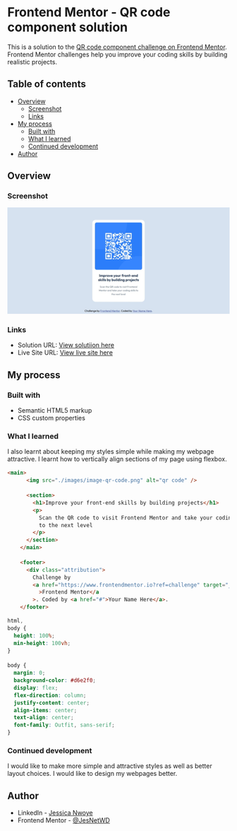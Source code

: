 # Frontend Mentor - QR code component solution

This is a solution to the [QR code component challenge on Frontend Mentor](https://www.frontendmentor.io/challenges/qr-code-component-iux_sIO_H). Frontend Mentor challenges help you improve your coding skills by building realistic projects.

## Table of contents

- [Overview](#overview)
  - [Screenshot](#screenshot)
  - [Links](#links)
- [My process](#my-process)
  - [Built with](#built-with)
  - [What I learned](#what-i-learned)
  - [Continued development](#continued-development)
- [Author](#author)

## Overview

### Screenshot

![](./Screenshot.jpeg)

### Links

- Solution URL: [View solutiion here](https://www.frontendmentor.io/solutions/responsive-qr-code-component-using-flexbox-3bs6_pc8hg)
- Live Site URL: [View live site here](https://jesnetwd.github.io/Frontend-Mentor-QR-code-component/)

## My process

### Built with

- Semantic HTML5 markup
- CSS custom properties

### What I learned

I also learnt about keeping my styles simple while making my webpage attractive. I learnt how to vertically align sections of my page using flexbox.

```html
<main>
      <img src="./images/image-qr-code.png" alt="qr code" />

      <section>
        <h1>Improve your front-end skills by building projects</h1>
        <p>
          Scan the QR code to visit Frontend Mentor and take your coding skills
          to the next level
        </p>
      </section>
    </main>

    <footer>
      <div class="attribution">
        Challenge by
        <a href="https://www.frontendmentor.io?ref=challenge" target="_blank"
          >Frontend Mentor</a
        >. Coded by <a href="#">Your Name Here</a>.
    </footer>
```

```css
html,
body {
  height: 100%;
  min-height: 100vh;
}

body {
  margin: 0;
  background-color: #d6e2f0;
  display: flex;
  flex-direction: column;
  justify-content: center;
  align-items: center;
  text-align: center;
  font-family: Outfit, sans-serif;
}
```

### Continued development

I would like to make more simple and attractive styles as well as better layout choices. I would like to design my webpages better.

## Author

- LinkedIn - [Jessica Nwoye](www.linkedin.com/in/jessica-nwoye-45330b311)
- Frontend Mentor - [@JesNetWD](https://www.frontendmentor.io/profile/JesNetWd)
